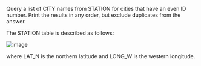 Query a list of CITY names from STATION for cities that have an even ID number. Print the results in any order, but exclude duplicates from the answer.

The STATION table is described as follows:

![image](https://github.com/SShinMJ/Study_Algorithm/assets/82142527/f0762d94-7939-473e-b8fa-c060ac944cce)

where LAT_N is the northern latitude and LONG_W is the western longitude.

